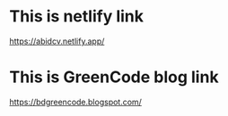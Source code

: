 # This is netlify link
https://abidcv.netlify.app/

# This is GreenCode blog link
https://bdgreencode.blogspot.com/
